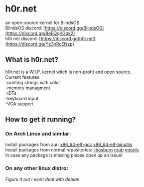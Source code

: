 
# h0r.net
an open-source kernel for BlindsOS</br>
BlindsOS discord: [https://discord.gg/BlindsOS](https://discord.gg/8eEQqKGqk2)</br>
h0r.net discord: [https://discord.gg/h0r.net](https://discord.gg/Yz3nRcENzp)</br>

## What is h0r.net?
h0r.net is a W.I.P. kernel witch is non-profit and open source.</br>
Current features:</br>
-printing strings with color</br>
-memory managment</br>
-IDTs</br>
-keyboard input</br>
-VGA support</br>

## How to get it running?
### On Arch Linux and similar:
  Install packages from aur: [x86_64-elf-gcc](https://aur.archlinux.org/packages/x86_64-elf-gcc) [x86_64-elf-binutils](https://aur.archlinux.org/packages/x86_64-elf-binutils)</br>
  Install packages from normal repositories: [libosburn](https://archlinux.org/packages/extra/x86_64/libisoburn/) [grub](https://archlinux.org/packages/core/x86_64/grub/) [mtools](https://archlinux.org/packages/extra/x86_64/mtools/)</br>
In case any package is missing please open up an issue!</br>
### On any other linux distro:
  *Figure it out I wont deal with debian*
